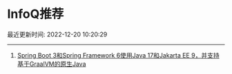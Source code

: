 # InfoQ推荐

最近更新时间: 2022-12-20 10:20:29

--- 
1. [Spring Boot 3和Spring Framework 6使用Java 17和Jakarta EE 9，并支持基于GraalVM的原生Java](https://www.infoq.cn/article/iCQ44j3XyAEl2FgHSPQy) 
